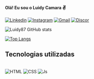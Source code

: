 #### Olá! Eu sou o Luidy Camara ✌️

[![Linkedin](https://img.shields.io/badge/LinkedIn-0077B5?style=for-the-badge&logo=linkedin&logoColor=white)](https://www.linkedin.com/in/luidy-camara-b2154929b/)
[![Instagram](https://img.shields.io/badge/Instagram-E4405F?style=for-the-badge&logo=instagram&logoColor=white)](https://www.instagram.com/luidy_camara/)
[![Gmail](https://img.shields.io/badge/Gmail-D14836?style=for-the-badge&logo=gmail&logoColor=white)](luidyccmara@gmail.com)
[![Discor](https://img.shields.io/badge/Discord-7289DA?style=for-the-badge&logo=discord&logoColor=white)](https://discord.com/channels/867930080637247568/868228509821173760)

![Luidy87 GitHub stats](https://github-readme-stats.vercel.app/api?username=Luidy87&show_icons=true&theme=radical)

[![Top Langs](https://github-readme-stats.vercel.app/api/top-langs/?username=Luidy87&layout=donut)](https://github.com/anuraghazra/github-readme-stats)

 ## Tecnologias utilizadas
<div style="display: inline_block"><br>
  <img align="center" alt="HTML" height="" width="" src="https://img.shields.io/badge/HTML5-E34F26?style=for-the-badge&logo=html5&logoColor=white">
  <img align="center" alt="CSS" height="" width="" src="https://img.shields.io/badge/CSS3-1572B6?style=for-the-badge&logo=css3&logoColor=white">
  <img align="center" alt="Js" height="" width="" src="https://img.shields.io/badge/JavaScript-F7DF1E?style=for-the-badge&logo=javascript&logoColor=black">
</div>
 
